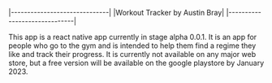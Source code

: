 |------------------------------|
|Workout Tracker by Austin Bray|
|------------------------------|

This app is a react native app currently in stage alpha 0.0.1.
It is an app for people who go to the gym and is intended to help them find a regime they like and track their progress.
It is currently not available on any major web store, but a free version will be available on the google playstore by January 2023.
